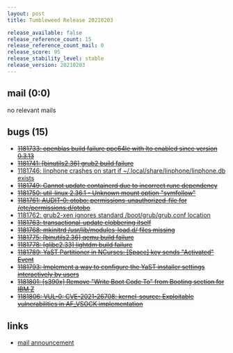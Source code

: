 ```yaml
---
layout: post
title: Tumbleweed Release 20210203

release_available: false
release_reference_count: 15
release_reference_count_mail: 0
release_score: 95
release_stability_level: stable
release_version: 20210203
---
```


## mail (0:0)

no relevant mails

## bugs (15)

<!--more-->

- ~~[1181733: openblas build failure ppc64le with lto enabled since version 0.3.13](https://bugzilla.opensuse.org/show_bug.cgi?id=1181733)~~
- ~~[1181741: \[binutils2.36\] grub2 build failure](https://bugzilla.opensuse.org/show_bug.cgi?id=1181741)~~
- [1181746: linphone crashes on start if ~/.local/share/linphone/linphone.db exists](https://bugzilla.opensuse.org/show_bug.cgi?id=1181746)
- ~~[1181749: Cannot update containerd due to incorrect runc dependency](https://bugzilla.opensuse.org/show_bug.cgi?id=1181749)~~
- ~~[1181750: util-linux 2.36.1 - Unknown mount option "symfollow"](https://bugzilla.opensuse.org/show_bug.cgi?id=1181750)~~
- ~~[1181761: AUDIT-0: otobo: permissions-unauthorized-file for /etc/permissions.d/otobo](https://bugzilla.opensuse.org/show_bug.cgi?id=1181761)~~
- [1181762: grub2-xen ignores standard /boot/grub/grub.conf location](https://bugzilla.opensuse.org/show_bug.cgi?id=1181762)
- ~~[1181763: transactional-update clobbering itself](https://bugzilla.opensuse.org/show_bug.cgi?id=1181763)~~
- ~~[1181768: mkinitrd /usr/lib/modules-load.d/ files missing](https://bugzilla.opensuse.org/show_bug.cgi?id=1181768)~~
- ~~[1181775: \[binutils2.36\] qemu build failure](https://bugzilla.opensuse.org/show_bug.cgi?id=1181775)~~
- ~~[1181778: \[glibc2.33\] lightdm build failure](https://bugzilla.opensuse.org/show_bug.cgi?id=1181778)~~
- ~~[1181789: YaST Partitioner in NCurses:  \[Space\] key sends "Activated" Event](https://bugzilla.opensuse.org/show_bug.cgi?id=1181789)~~
- ~~[1181793: Implement a way to configure the YaST installer settings interactively by users](https://bugzilla.opensuse.org/show_bug.cgi?id=1181793)~~
- ~~[1181801: \[s390x\] Remove "Write Boot Code To" from Booting section for IBM Z](https://bugzilla.opensuse.org/show_bug.cgi?id=1181801)~~
- ~~[1181806: VUL-0: CVE-2021-26708: kernel-source: Exploitable vulnerabilities in AF_VSOCK implementation](https://bugzilla.opensuse.org/show_bug.cgi?id=1181806)~~



## links

- [mail announcement](https://github.com/boombatower/tumbleweed-review/issues/10)
